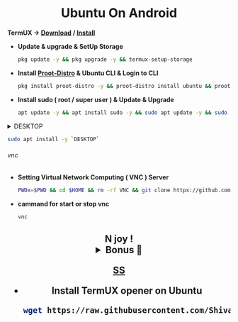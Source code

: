<h1 align=center>Ubuntu On Android</h1>

**TermUX → [Download](https://f-droid.org/packages/com.termux) / [Install](https://play.google.com/store/apps/details?id=com.termux)**
+ **Update & upgrade & SetUp Storage**
  ```bash
  pkg update -y && pkg upgrade -y && termux-setup-storage
  ```
+ **Install [Proot-Distro](https://github.com/termux/proot-distro) & Ubuntu CLI & Login to CLI**
  ```bash
  pkg install proot-distro -y && proot-distro install ubuntu && proot-distro login ubuntu
  ```
+ **Install sudo ( root / super user ) & Update & Upgrade**
  ```bash
  apt update -y && apt install sudo -y && sudo apt update -y && sudo apt upgrade -y && sudo apt install -y apt-utils dialog git wget
  ``` 
<!--
+ Add User
```bash
adduser <UserName> && echo "<UserName> ALL=(ALL:ALL) ALL" >> /etc/sudoers
```
+ **Install udisks2**
```bash
rm -rf /var/lib/dpkg/info/*.postinst && sudo dpkg --configure -a && sudo apt install udisks2 -y && rm -rf /var/lib/dpkg/info/*.postinst && sudo dpkg --configure -a
``` -->

<details>
<summary> DESKTOP </summary>
<ul>
<li><p><strong>Mate</strong></p>
<ul>
<li>DESKTOP <code>ubuntu-mate-desktop</code></li>
<li>START-UP <code>mate-session</code></li>
</ul>
</li>
<li><p><strong>Kubuntu</strong></p>
<ul>
<li>DESKTOP <code>kubuntu-desktop</code></li>
<li>START-UP <code>startplasma-x11</code></li>
</ul>
</li>
<li><p><strong>Light weight X11</strong></p>
<ul>
<li>DESKTOP <code>lxde</code></li>
<li>START-UP <code>startlxde</code></li>
</ul>
</li>
<li><p><strong>X Forms Common</strong></p>
<ul>
<li>DESKTOP <code>xfce4 xfce4-goodies</code></li>
<li>START-UP <code>startxfce4</code></li>
</ul>
</li>
</ul>

</details>

  ```bash
  sudo apt install -y `DESKTOP` 
  ```
###### vnc
+ **Setting Virtual Network Computing ( VNC ) Server**
  ```bash
  PWDx=$PWD && cd $HOME && rm -rf VNC && git clone https://github.com/ShivaShirsath/VNC.git && cd VNC && bash install && cd $PWDx
  ```
+ **cammand for start or stop vnc**
  ```bash
  vnc 
  ```
<h2 align=center>
  N joy !
</h>
<br>
<details>

<summary>Bonus 🥳</summary>
<p>
<code>
sudo apt install -y firefox fonts-indic fonts-emojione openjdk-8-jdk

# Mozilla
# Indian Fonts - हिंदी, देवनागरी, मराठी, ગુજરાતી, ਪੰਜਾਬੀ, ಕನ್ನಡ, മലയാളം, తెలుగు, … etc, etc.
# Emojies - 😎, 😃, ❤, 😍, 😂, 👍, 😊, 🎉 … etc, etc.
# java, javac, appletviewer, jar … etc, etc.
</code></p>
</details>

[SS](Simple.md)

+ Install TermUX opener on Ubuntu
  ```bash
  wget https://raw.githubusercontent.com/ShivaShirsath/Ubuntu-On-Android/main/TermUX.desktop -O $HOME/Desktop/TermUX.desktop && chmod +x $HOME/Desktop/TermUX.desktop
  ```
